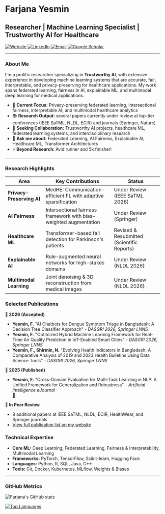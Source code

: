 # Farjana Yesmin

## Researcher | Machine Learning Specialist | Trustworthy AI for Healthcare

[![Website](https://img.shields.io/badge/Website-Portfolio-green)](https://farjana-yesmin.github.io)
[![LinkedIn](https://img.shields.io/badge/LinkedIn-Profile-blue)](https://www.linkedin.com/in/farjana-yesmin/)
[![Email](https://img.shields.io/badge/Email-Contact-red)](mailto:farjanayesmin76@gmail.com)
[![Google Scholar](https://img.shields.io/badge/Google_Scholar-Profile-lightgrey)]([https://scholar.google.com/citations?user=iyrysqgAAAAJ&hl=en](https://scholar.google.com/citations?user=AKL9avYAAAAJ&hl=en))

---

### About Me

I'm a prolific researcher specializing in **Trustworthy AI**, with extensive experience in developing machine learning systems that are accurate, fair, interpretable, and privacy-preserving for healthcare applications. My work spans federated learning, fairness in AI, explainable ML, and multimodal deep learning for medical applications.

- 🔬 **Current Focus:** Privacy-preserving federated learning, intersectional fairness, interpretable AI, and multimodal healthcare analytics
- 📚 **Research Output:** several papers currently under review at top-tier conferences (IEEE SaTML, NLDL, ECIR) and journals (Springer, Nature)
- 🤝 **Seeking Collaboration:** Trustworthy AI projects, healthcare ML, federated learning systems, and interdisciplinary research
- 💬 **Ask me about:** Federated Learning, AI Fairness, Explainable AI, Healthcare ML, Transformer Architectures
- ⚡ **Beyond Research:** Avid runner and 5k finisher!

---

### Research Highlights

| Area | Key Contributions | Status |
|------|-------------------|--------|
| **Privacy-Preserving AI** | MedHE: Communication-efficient FL with adaptive sparsification | Under Review (IEEE SaTML 2026) |
| **AI Fairness** | Intersectional fairness framework with bias-weighted augmentation | Under Review (Springer) |
| **Healthcare ML** | Transformer-based fall detection for Parkinson's patients | Revised & Resubmitted (Scientific Reports) |
| **Explainable AI** | Rule-augmented neural networks for high-stakes domains | Under Review (NLDL 2026) |
| **Multimodal Learning** | Joint denoising & 3D reconstruction from medical images | Under Review (NLDL 2026) |

### Selected Publications

**📅 2026 (Accepted)**
- **Yesmin, F.** "AI Chatbots for Dengue Symptom Triage in Bangladesh: A Decision Tree Classifier Approach" - *DASGRI 2026, Springer LNNS*
- **Yesmin, F.** "Optimized Hybrid Machine Learning Framework for Real-Time Air Quality Prediction in IoT-Enabled Smart Cities" - *DASGRI 2026, Springer LNNS*
- **Yesmin, F., Shirmin, N.** "Evolving Health Indicators in Bangladesh: A Comparative Analysis of 2019 and 2023 Health Bulletins Using Data Science Tools" - *DASGRI 2026, Springer LNNS*

**📅 2025 (Published)**
- **Yesmin, F.** "Cross-Domain Evaluation for Multi-Task Learning in NLP: A Unified Framework for Generalization and Robustness" - *Artificial Intelligence eJournal*  
  [📄](https://papers.ssrn.com/abstract=5018566)

**🔄 In Peer Review**
- 8 additional papers at IEEE SaTML, NLDL, ECIR, HealthWear, and Springer journals
- [View full publication list on my website](https://farjana-yesmin.github.io)

### Technical Expertise

- **Core ML:** Deep Learning, Federated Learning, Fairness & Interpretability, Multimodal Learning
- **Frameworks:** PyTorch, TensorFlow, Scikit-learn, Hugging Face
- **Languages:** Python, R, SQL, Java, C++
- **Tools:** Git, Docker, Kubernetes, MLflow, Weights & Biases

---

### GitHub Metrics

![Farjana's GitHub stats](https://github-readme-stats.vercel.app/api?username=Farjana-Yesmin&show_icons=true&theme=radical&hide_title=true)

[![Top Languages](https://github-readme-stats.vercel.app/api/top-langs/?username=Farjana-Yesmin&layout=compact&theme=radical)](https://github.com/Farjana-Yesmin)
